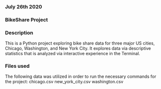 ### July 26th 2020

### BikeShare Project


### Description
This is a Python project exploring bike share data for three major US cities, Chicago, Washington, and New York City.
It explores data via descriptive statistics that is analyzed via interactive experience in the Terminal.

### Files used
The following data was utilized in order to run the necessary commands for the project:
chicago.csv
new_york_city.csv
washington.csv



